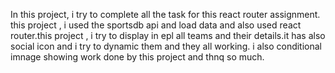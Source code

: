 In this project, i try to complete all the task for this react router assignment.
this project , i used the sportsdb api and  load data and also used react router.this project ,  i try to display in epl all teams and their details.it has also social icon and i try to dynamic them and they all working. i also conditional imnage showing work done by this project and thnq so much.

